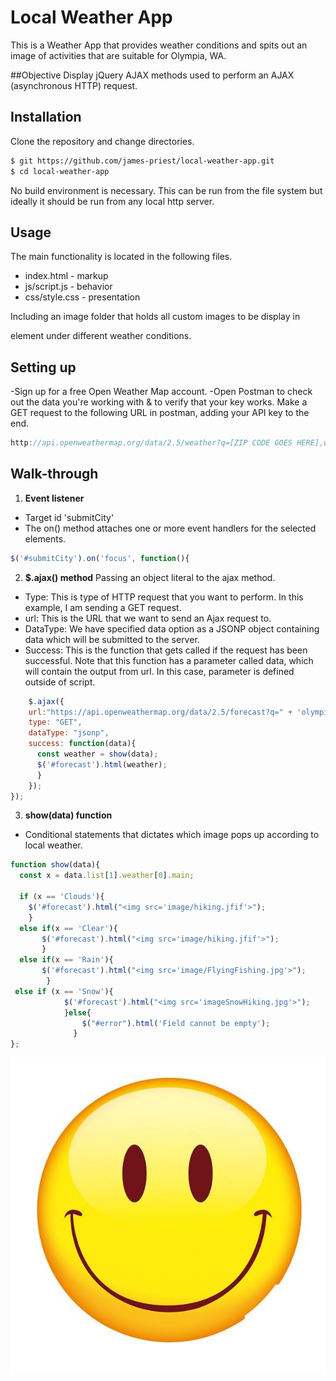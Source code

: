 # Local Weather App

This is a Weather App that provides weather conditions and spits out an image of activities that are suitable for Olympia, WA.


##Objective
Display jQuery AJAX methods used to perform an AJAX (asynchronous HTTP) request.

## Installation

Clone the repository and change directories.

```bash
$ git https://github.com/james-priest/local-weather-app.git
$ cd local-weather-app
```

No build environment is necessary. This can be run from the file system but ideally it should be run from any local http server.


## Usage

The main functionality is located in the following files.

- index.html - markup
- js/script.js - behavior
- css/style.css - presentation

Including an image folder that holds all custom images to be display in <div> element under different weather conditions.

## Setting up
-Sign up for a free Open Weather Map account.
-Open Postman to check out the data you're working with & to verify that your key works. Make a GET request to the following URL in postman, adding your API key to the end.
````Javascript
http://api.openweathermap.org/data/2.5/weather?q=[ZIP CODE GOES HERE],us?units=imperial&appid=[PUT YOUR API KEY HERE]
````
## Walk-through

1. **Event listener**
  - Target id 'submitCity'
  - The on() method attaches one or more event handlers for the selected elements.
````Javascript
$('#submitCity').on('focus', function(){
````
2. **$.ajax() method**
Passing an object literal to the ajax method.
  - Type: This is type of HTTP request that you want to perform. In this example, I am sending a GET request.
  - url: This is the URL that we want to send an Ajax request to.
  - DataType: We have specified data option as a JSONP object containing data which will be submitted to the server.
  - Success: This is the function that gets called if the request has been successful.
      Note that this function has a parameter called data, which will contain the output from url. In this case, parameter is defined outside of script.

````Javascript
    $.ajax({
    url:"https://api.openweathermap.org/data/2.5/forecast?q=" + 'olympia' + "&units=metric" + "&APPID=7e97ca944b6826492b669fe353f1ba73",
    type: "GET",
    dataType: "jsonp",
    success: function(data){
      const weather = show(data);
      $('#forecast').html(weather);
      }
    });
});
````

3. **show(data) function**

  - Conditional statements that dictates which image pops up according to local weather.

````Javascript
function show(data){
  const x = data.list[1].weather[0].main;

  if (x == 'Clouds'){
    $('#forecast').html("<img src='image/hiking.jfif'>");
    }
  else if(x == 'Clear'){
       $('#forecast').html("<img src='image/hiking.jfif'>");
       }
  else if(x == 'Rain'){
       $('#forecast').html("<img src='image/FlyingFishing.jpg'>");
        }
 else if (x == 'Snow'){
            $('#forecast').html("<img src='imageSnowHiking.jpg'>");
            }else{
                $("#error").html('Field cannot be empty');
              }
};
````
![uber_getpriceestimate](image\emoji.jpg)
